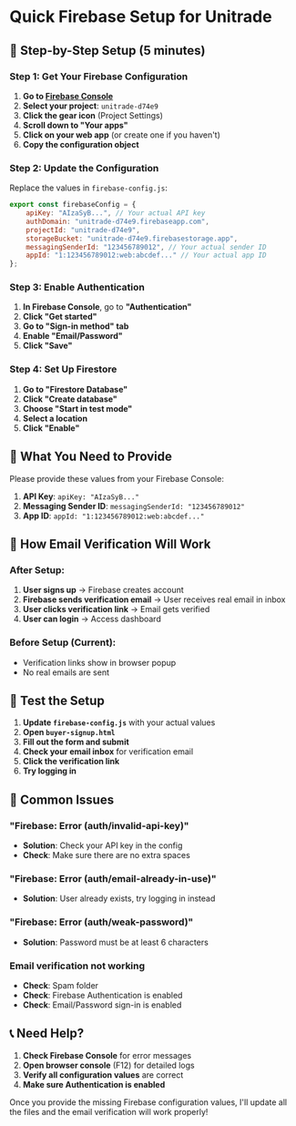 # Quick Firebase Setup for Unitrade

## 🚀 Step-by-Step Setup (5 minutes)

### Step 1: Get Your Firebase Configuration
1. **Go to [Firebase Console](https://console.firebase.google.com/)**
2. **Select your project**: `unitrade-d74e9`
3. **Click the gear icon** (Project Settings)
4. **Scroll down to "Your apps"**
5. **Click on your web app** (or create one if you haven't)
6. **Copy the configuration object**

### Step 2: Update the Configuration
Replace the values in `firebase-config.js`:

```javascript
export const firebaseConfig = {
    apiKey: "AIzaSyB...", // Your actual API key
    authDomain: "unitrade-d74e9.firebaseapp.com",
    projectId: "unitrade-d74e9",
    storageBucket: "unitrade-d74e9.firebasestorage.app",
    messagingSenderId: "123456789012", // Your actual sender ID
    appId: "1:123456789012:web:abcdef..." // Your actual app ID
};
```

### Step 3: Enable Authentication
1. **In Firebase Console**, go to **"Authentication"**
2. **Click "Get started"**
3. **Go to "Sign-in method" tab**
4. **Enable "Email/Password"**
5. **Click "Save"**

### Step 4: Set Up Firestore
1. **Go to "Firestore Database"**
2. **Click "Create database"**
3. **Choose "Start in test mode"**
4. **Select a location**
5. **Click "Enable"**

## 🔧 What You Need to Provide

Please provide these values from your Firebase Console:

1. **API Key**: `apiKey: "AIzaSyB..."`
2. **Messaging Sender ID**: `messagingSenderId: "123456789012"`
3. **App ID**: `appId: "1:123456789012:web:abcdef..."`

## 📧 How Email Verification Will Work

### After Setup:
1. **User signs up** → Firebase creates account
2. **Firebase sends verification email** → User receives real email in inbox
3. **User clicks verification link** → Email gets verified
4. **User can login** → Access dashboard

### Before Setup (Current):
- Verification links show in browser popup
- No real emails are sent

## 🧪 Test the Setup

1. **Update `firebase-config.js`** with your actual values
2. **Open `buyer-signup.html`**
3. **Fill out the form and submit**
4. **Check your email inbox** for verification email
5. **Click the verification link**
6. **Try logging in**

## 🚨 Common Issues

### "Firebase: Error (auth/invalid-api-key)"
- **Solution**: Check your API key in the config
- **Check**: Make sure there are no extra spaces

### "Firebase: Error (auth/email-already-in-use)"
- **Solution**: User already exists, try logging in instead

### "Firebase: Error (auth/weak-password)"
- **Solution**: Password must be at least 6 characters

### Email verification not working
- **Check**: Spam folder
- **Check**: Firebase Authentication is enabled
- **Check**: Email/Password sign-in is enabled

## 📞 Need Help?

1. **Check Firebase Console** for error messages
2. **Open browser console** (F12) for detailed logs
3. **Verify all configuration values** are correct
4. **Make sure Authentication is enabled**

Once you provide the missing Firebase configuration values, I'll update all the files and the email verification will work properly!

